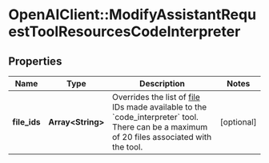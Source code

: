 # OpenAIClient::ModifyAssistantRequestToolResourcesCodeInterpreter

## Properties
Name | Type | Description | Notes
------------ | ------------- | ------------- | -------------
**file_ids** | **Array&lt;String&gt;** | Overrides the list of [file](/docs/api-reference/files) IDs made available to the &#x60;code_interpreter&#x60; tool. There can be a maximum of 20 files associated with the tool.  | [optional] 

